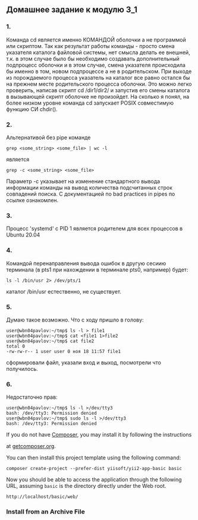 Домашнее задание к модулю 3_1 
------------

### 1. 
Команда cd является именно КОМАНДОЙ оболочки а не программой или скриптом. Так как результат работы команды - просто смена указателя каталога файловой системы, нет смысла делать ее внешней, т.к. в этом случае было бы необходимо создавать дополнительный подпроцесс оболочки и в этом случае, смена указателя происходила бы именно в том, новом подпроцессе а не в родительском. При выходе из порождаемого процесса указатель на каталог все равно остался бы на прежнем месте родительского процесса оболочки. Это можно легко проверить, написав скрипт cd /dir1/dir2/ и запустив его смены каталога в вызывающей скрипт оболочке не произойдет. На сколько я понял, на более низком уровне команда cd запускает POSIX совместимую функцию СИ chdir(). 

### 2.
Альтернативой без pipe команде 
~~~
grep <some_string> <some_file> | wc -l
~~~
является  
~~~
grep -с <some_string> <some_file>
~~~
Параметр -с указывает на изменение стандартного вывода информации команды на вывод количества подсчитанных строк совпадений поиска.
С документацией по bad practices in pipes по ссылке ознакомлен.  
### 3.
Процесс 'systemd' с PID 1 является родителем для всех процессов в Ubuntu 20.04
### 4.
Командой перенаправления вывода ошибок в другую сесиию терминала (в pts1 при нахождении в терминале pts0, например) будет:  
~~~
ls -l /bin/usr 2> /dev/pts/1
~~~
каталог /bin/usr естественно, не существует.
### 5.
Думаю такое возможно. Что с ходу пришло в голову:
~~~
user@wbn04pavlov:~/tmp$ ls -l > file1
user@wbn04pavlov:~/tmp$ cat <file1 1>file2
user@wbn04pavlov:~/tmp$ cat file2
total 0
-rw-rw-r-- 1 user user 0 ноя 18 11:57 file1
~~~
сформировали файл, указали вход и выход, посмотрели что получилось.
### 6.
Недостаточно прав:
~~~
user@wbn04pavlov:~/tmp$ ls -l >/dev/tty3
bash: /dev/tty3: Permission denied
user@wbn04pavlov:~/tmp$ sudo ls -l >/dev/tty3
bash: /dev/tty3: Permission denied
~~~



If you do not have [Composer](http://getcomposer.org/), you may install it by following the instructions

at [getcomposer.org](http://getcomposer.org/doc/00-intro.md#installation-nix).

You can then install this project template using the following command:

~~~
composer create-project --prefer-dist yiisoft/yii2-app-basic basic
~~~

Now you should be able to access the application through the following URL, assuming `basic` is the directory
directly under the Web root.

~~~
http://localhost/basic/web/
~~~

### Install from an Archive File
